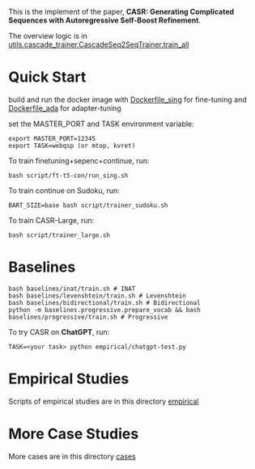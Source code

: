 This is the implement of the paper, **CASR: Generating Complicated Sequences with
Autoregressive Self-Boost Refinement**.

The overview logic is in [utils.cascade_trainer.CascadeSeq2SeqTrainer.train_all](utils/cascade_trainer.py)
# Quick Start
build and run the docker image with [Dockerfile_sing](Dockerfile_sing) for fine-tuning and [Dockerfile_ada](Dockerfile_ada) for adapter-tuning 

set the MASTER_PORT and TASK environment variable:
```
export MASTER_PORT=12345
export TASK=webqsp (or mtop, kvret)
```
To train finetuning+sepenc+continue, run: 
```
bash script/ft-t5-con/run_sing.sh
```
To train continue on Sudoku, run: 
```
BART_SIZE=base bash script/trainer_sudoku.sh
```

To train CASR-Large, run:
```
bash script/trainer_large.sh
```

# Baselines 
```
bash baselines/inat/train.sh # INAT
bash baselines/levenshtein/train.sh # Levenshtein
bash baselines/bidirectional/train.sh # Bidirectional
python -m baselines.progressive.prepare_vocab && bash baselines/progressive/train.sh # Progressive
```

To try CASR on **ChatGPT**, run:
```
TASK=<your task> python empirical/chatgpt-test.py
```
# Empirical Studies
Scripts of empirical studies are in this directory [empirical](empirical)

# More Case Studies
More cases are in this directory [cases](cases)